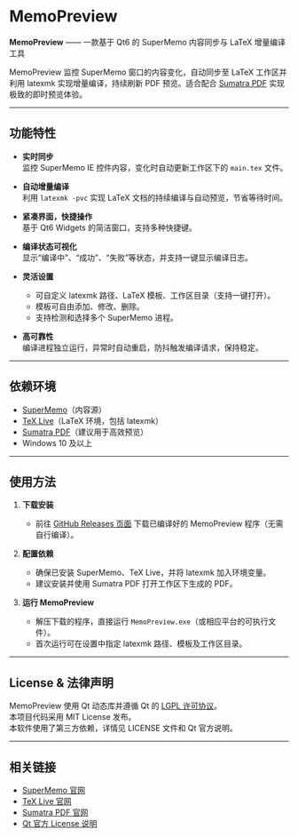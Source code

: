 # MemoPreview

**MemoPreview** —— 一款基于 Qt6 的 SuperMemo 内容同步与 LaTeX 增量编译工具

MemoPreview 监控 SuperMemo 窗口的内容变化，自动同步至 LaTeX 工作区并利用 latexmk 实现增量编译，持续刷新 PDF 预览。适合配合 [Sumatra PDF](https://www.sumatrapdfreader.org/free-pdf-reader) 实现极致的即时预览体验。

---

## 功能特性

- **实时同步**  
  监控 SuperMemo IE 控件内容，变化时自动更新工作区下的 `main.tex` 文件。

- **自动增量编译**  
  利用 `latexmk -pvc` 实现 LaTeX 文档的持续编译与自动预览，节省等待时间。

- **紧凑界面，快捷操作**  
  基于 Qt6 Widgets 的简洁窗口，支持多种快捷键。

- **编译状态可视化**  
  显示“编译中”、“成功”、“失败”等状态，并支持一键显示编译日志。

- **灵活设置**  
  - 可自定义 latexmk 路径、LaTeX 模板、工作区目录（支持一键打开）。
  - 模板可自由添加、修改、删除。
  - 支持检测和选择多个 SuperMemo 进程。

- **高可靠性**  
  编译进程独立运行，异常时自动重启，防抖触发编译请求，保持稳定。

---

## 依赖环境

- [SuperMemo](https://www.supermemo.com/)（内容源）
- [TeX Live](https://www.tug.org/texlive/)（LaTeX 环境，包括 latexmk）
- [Sumatra PDF](https://www.sumatrapdfreader.org/free-pdf-reader)（建议用于高效预览）
- Windows 10 及以上

---

## 使用方法

1. **下载安装**
    - 前往 [GitHub Releases 页面](https://github.com/yourusername/MemoPreview/releases) 下载已编译好的 MemoPreview 程序（无需自行编译）。

2. **配置依赖**
    - 确保已安装 SuperMemo、TeX Live，并将 latexmk 加入环境变量。
    - 建议安装并使用 Sumatra PDF 打开工作区下生成的 PDF。

3. **运行 MemoPreview**
    - 解压下载的程序，直接运行 `MemoPreview.exe`（或相应平台的可执行文件）。
    - 首次运行可在设置中指定 latexmk 路径、模板及工作区目录。

---

## License & 法律声明

MemoPreview 使用 Qt 动态库并遵循 Qt 的 [LGPL 许可协议](https://www.gnu.org/licenses/lgpl-3.0.html)。  
本项目代码采用 MIT License 发布。  
本软件使用了第三方依赖，详情见 LICENSE 文件和 Qt 官方说明。

---

## 相关链接

- [SuperMemo 官网](https://www.supermemo.com/)
- [TeX Live 官网](https://www.tug.org/texlive/)
- [Sumatra PDF 官网](https://www.sumatrapdfreader.org/free-pdf-reader)
- [Qt 官方 License 说明](https://doc.qt.io/qt-6/lgpl.html)
